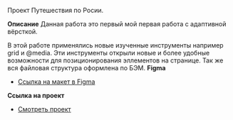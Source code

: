 Проект Путешествия по Росии.

**Описание**
Данная работа это первый мой первая работа с адаптивной вёрсткой.

В этой работе применялись новые изученные инструменты например grid и @media.
Эти инструменты открыли новые и более удобные возможности для позиционирования эллементов на странице.
Так же вся файловая структура оформлена по БЭМ.
**Figma**

- [Ссылка на макет в Figma](https://www.figma.com/file/5S2WSbEFL6awjVWJ0NWL8Q/Sprint-3_-Russia-_-desktop-mobile?node-id=28503%3A0)

**Ссылка на проект**

- [Смотреть проект](https://batedmoo.github.io/russian-travel/)
